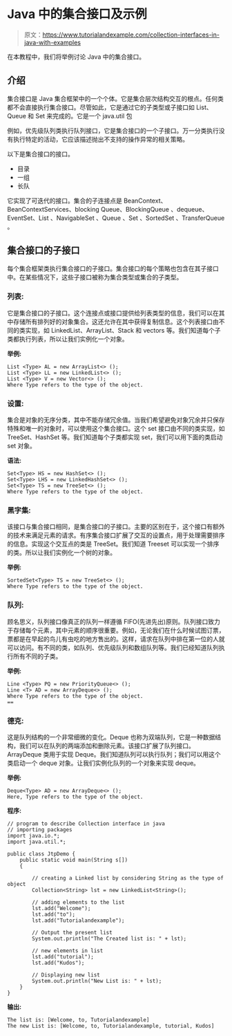 # Java 中的集合接口及示例

> 原文：<https://www.tutorialandexample.com/collection-interfaces-in-java-with-examples>

在本教程中，我们将举例讨论 Java 中的集合接口。

## 介绍

集合接口是 Java 集合框架中的一个个体。它是集合层次结构交互的根点。任何类都不会直接执行集合接口。尽管如此，它是通过它的子类型或子接口如 List、Queue 和 Set 来完成的。它是一个 java.util 包

例如，优先级队列类执行队列接口，它是集合接口的一个子接口。万一分类执行没有执行特定的活动，它应该描述抛出不支持的操作异常的相关策略。

以下是集合接口的接口。

*   目录
*   一组
*   长队

它实现了可迭代的<ele>接口。集合的子连接点是 BeanContext、BeanContextServices、blocking Queue<ele>、BlockingQueue <ele>、dequeue<ele>、EventSet、List <ele>、NavigableSet <ele>、Queue <ele>、Set <e>、SortedSet <ele>、TransferQueue <ele>。</ele></ele></e></ele></ele></ele></ele></ele></ele></ele>

## 集合接口的子接口

每个集合框架类执行集合接口的子接口。集合接口的每个策略也包含在其子接口中。在某些情况下，这些子接口被称为集合类型或集合的子类型。

### 列表:

它是集合接口的子接口。这个连接点或接口提供给列表类型的信息，我们可以在其中存储所有排列好的对象集合。这还允许在其中获得复制信息。这个列表接口由不同的类实现，如 LinkedList、ArrayList、Stack 和 vectors 等。我们知道每个子类都执行列表，所以让我们实例化一个对象。

**举例:**

```
List <Type> AL = new ArrayList<> ();
List <Type> LL = new LinkedList<> ();
List <Type> V = new Vector<> ();
Where Type refers to the type of the object. 
```

### 设置:

集合是对象的无序分类，其中不能存储冗余值。当我们希望避免对象冗余并只保存特殊和唯一的对象时，可以使用这个集合接口。这个 set 接口由不同的类实现，如 TreeSet、HashSet 等。我们知道每个子类都实现 set，我们可以用下面的类启动 set 对象。

**语法:**

```
Set<Type> HS = new HashSet<> ();
Set<Type> LHS = new LinkedHashSet<> ();
Set<Type> TS = new TreeSet<> ();
Where Type refers to the type of the object. 
```

### 黑字集:

该接口与集合接口相同，是集合接口的子接口。主要的区别在于，这个接口有额外的技术来满足元素的请求。有序集合接口扩展了交互的设置点，用于处理需要排序的信息。实现这个交互点的类是 TreeSet。我们知道 Treeset 可以实现一个排序的类。所以让我们实例化一个树的对象。

**举例:**

```
SortedSet<Type> TS = new TreeSet<> ();
Where Type refers to the type of the object.
```

### 队列:

顾名思义，队列接口像真正的队列一样遵循 FIFO(先进先出)原则。队列接口致力于存储每个元素，其中元素的顺序很重要。例如，无论我们在什么时候试图订票，票都是在早起的鸟儿有虫吃的地方售出的。这样，请求在队列中排在第一位的人就可以访问。有不同的类，如队列、优先级队列和数组队列等。我们已经知道队列执行所有不同的子类。

**举例:**

```
Line <Type> PQ = new PriorityQueue<> ();
Line <T> AD = new ArrayDeque<> ();
Where Type refers to the type of the object.
== 
```

### 德克:

这是队列结构的一个非常细微的变化。Deque 也称为双端队列，它是一种数据结构，我们可以在队列的两端添加和删除元素。该接口扩展了队列接口。ArrayDeque 类用于实现 Deque。我们知道队列可以执行队列；我们可以用这个类启动一个 deque 对象。让我们实例化队列的一个对象来实现 deque。

**举例:**

```
Deque<Type> AD = new ArrayDeque<> ();
Here, Type refers to the type of the object. 
```

**程序:**

```
// program to describe Collection interface in java 
// importing packages 
import java.io.*;
import java.util.*;

public class JtpDemo {
    public static void main(String s[])
    {

        // creating a Linked list by considering String as the type of object
        Collection<String> lst = new LinkedList<String>();

        // adding elements to the list
        lst.add("Welcome");
        lst.add("to");
        lst.add("Tutorialandexample");

        // Output the present list
        System.out.println("The Created list is: " + lst);

        // new elements in list
        lst.add("tutorial");
        lst.add("Kudos");

        // Displaying new list
        System.out.println("New List is: " + lst);
    }
} 
```

**输出:**

```
The list is: [Welcome, to, Tutorialandexample]
The new List is: [Welcome, to, Tutorialandexample, tutorial, Kudos] 
```